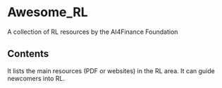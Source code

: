 # Awesome_RL
A collection of RL resources by the AI4Finance Foundation

## Contents
   
   It lists the main resources (PDF or websites) in the RL area. It can guide newcomers into RL. 
